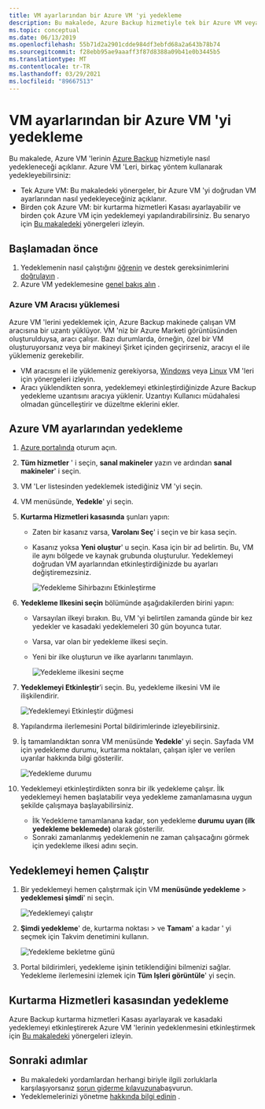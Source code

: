 ```yaml
---
title: VM ayarlarından bir Azure VM 'yi yedekleme
description: Bu makalede, Azure Backup hizmetiyle tek bir Azure VM veya birden fazla Azure VM 'yi nasıl yedekleyeceğinizi öğrenin.
ms.topic: conceptual
ms.date: 06/13/2019
ms.openlocfilehash: 55b71d2a2901cdde984df3ebfd68a2a643b78b74
ms.sourcegitcommit: f28ebb95ae9aaaff3f87d8388a09b41e0b3445b5
ms.translationtype: MT
ms.contentlocale: tr-TR
ms.lasthandoff: 03/29/2021
ms.locfileid: "89667513"
---
```

# <a name="back-up-an-azure-vm-from-the-vm-settings"></a>VM ayarlarından bir Azure VM 'yi yedekleme

Bu makalede, Azure VM 'lerinin [Azure Backup](backup-overview.md) hizmetiyle nasıl yedekleneceği açıklanır. Azure VM 'Leri, birkaç yöntem kullanarak yedekleyebilirsiniz:

- Tek Azure VM: Bu makaledeki yönergeler, bir Azure VM 'yi doğrudan VM ayarlarından nasıl yedekleyeceğiniz açıklanır.
- Birden çok Azure VM: bir kurtarma hizmetleri Kasası ayarlayabilir ve birden çok Azure VM için yedeklemeyi yapılandırabilirsiniz. Bu senaryo için [Bu makaledeki](backup-azure-arm-vms-prepare.md) yönergeleri izleyin.

## <a name="before-you-start"></a>Başlamadan önce

1. Yedeklemenin nasıl çalıştığını [öğrenin](backup-architecture.md#how-does-azure-backup-work) ve destek gereksinimlerini [doğrulayın](backup-support-matrix.md#azure-vm-backup-support) .
2. Azure VM yedeklemesine [genel bakış alın](backup-azure-vms-introduction.md) .

### <a name="azure-vm-agent-installation"></a>Azure VM Aracısı yüklemesi

Azure VM 'lerini yedeklemek için, Azure Backup makinede çalışan VM aracısına bir uzantı yüklüyor. VM 'niz bir Azure Marketi görüntüsünden oluşturulduysa, aracı çalışır. Bazı durumlarda, örneğin, özel bir VM oluşturuyorsanız veya bir makineyi Şirket içinden geçirirseniz, aracıyı el ile yüklemeniz gerekebilir.

- VM aracısını el ile yüklemeniz gerekiyorsa, [Windows](../virtual-machines/extensions/agent-windows.md) veya [Linux](../virtual-machines/extensions/agent-linux.md) VM 'leri için yönergeleri izleyin.
- Aracı yüklendikten sonra, yedeklemeyi etkinleştirdiğinizde Azure Backup yedekleme uzantısını aracıya yüklenir. Uzantıyı Kullanıcı müdahalesi olmadan güncelleştirir ve düzeltme eklerini ekler.

## <a name="back-up-from-azure-vm-settings"></a>Azure VM ayarlarından yedekleme

1. [Azure portalında](https://portal.azure.com/) oturum açın.
2. **Tüm hizmetler** ' i seçin, **sanal makineler** yazın ve ardından **sanal makineler**' i seçin.
3. VM 'Ler listesinden yedeklemek istediğiniz VM 'yi seçin.
4. VM menüsünde, **Yedekle**' yi seçin.
5. **Kurtarma Hizmetleri kasasında** şunları yapın:
   - Zaten bir kasanız varsa, **Varolanı Seç**' i seçin ve bir kasa seçin.
   - Kasanız yoksa **Yeni oluştur**' u seçin. Kasa için bir ad belirtin. Bu, VM ile aynı bölgede ve kaynak grubunda oluşturulur. Yedeklemeyi doğrudan VM ayarlarından etkinleştirdiğinizde bu ayarları değiştiremezsiniz.

        ![Yedekleme Sihirbazını Etkinleştirme](./media/backup-azure-vms-first-look-arm/vm-menu-enable-backup-small.png)

6. **Yedekleme Ilkesini seçin** bölümünde aşağıdakilerden birini yapın:

   - Varsayılan ilkeyi bırakın. Bu, VM 'yi belirtilen zamanda günde bir kez yedekler ve kasadaki yedeklemeleri 30 gün boyunca tutar.
   - Varsa, var olan bir yedekleme ilkesi seçin.
   - Yeni bir ilke oluşturun ve ilke ayarlarını tanımlayın.  

       ![Yedekleme ilkesini seçme](./media/backup-azure-vms-first-look-arm/set-backup-policy.png)

7. **Yedeklemeyi Etkinleştir**’i seçin. Bu, yedekleme ilkesini VM ile ilişkilendirir.

    ![Yedeklemeyi Etkinleştir düğmesi](./media/backup-azure-vms-first-look-arm/vm-management-menu-enable-backup-button.png)

8. Yapılandırma ilerlemesini Portal bildirimlerinde izleyebilirsiniz.
9. İş tamamlandıktan sonra VM menüsünde **Yedekle**' yi seçin. Sayfada VM için yedekleme durumu, kurtarma noktaları, çalışan işler ve verilen uyarılar hakkında bilgi gösterilir.

   ![Yedekleme durumu](./media/backup-azure-vms-first-look-arm/backup-item-view-update.png)

10. Yedeklemeyi etkinleştirdikten sonra bir ilk yedekleme çalışır. İlk yedeklemeyi hemen başlatabilir veya yedekleme zamanlamasına uygun şekilde çalışmaya başlayabilirsiniz.
    - İlk Yedekleme tamamlanana kadar, son yedekleme **durumu** **uyarı (ilk yedekleme beklemede)** olarak gösterilir.
    - Sonraki zamanlanmış yedeklemenin ne zaman çalışacağını görmek için yedekleme ilkesi adını seçin.

## <a name="run-a-backup-immediately"></a>Yedeklemeyi hemen Çalıştır

1. Bir yedeklemeyi hemen çalıştırmak için VM **menüsünde yedekleme**  >  **yedeklemesi şimdi**' ni seçin.

    ![Yedeklemeyi çalıştır](./media/backup-azure-vms-first-look-arm/backup-now-update.png)

2. **Şimdi yedekleme**' de, kurtarma noktası > ve **Tamam**' a kadar ' yi seçmek için Takvim denetimini kullanın.

    ![Yedekleme bekletme günü](./media/backup-azure-vms-first-look-arm/backup-now-blade-calendar.png)

3. Portal bildirimleri, yedekleme işinin tetiklendiğini bilmenizi sağlar. Yedekleme ilerlemesini izlemek için **Tüm Işleri görüntüle**' yi seçin.

## <a name="back-up-from-the-recovery-services-vault"></a>Kurtarma Hizmetleri kasasından yedekleme

Azure Backup kurtarma hizmetleri Kasası ayarlayarak ve kasadaki yedeklemeyi etkinleştirerek Azure VM 'lerinin yedeklenmesini etkinleştirmek için [Bu makaledeki](backup-azure-arm-vms-prepare.md) yönergeleri izleyin.

## <a name="next-steps"></a>Sonraki adımlar

- Bu makaledeki yordamlardan herhangi biriyle ilgili zorluklarla karşılaşıyorsanız [sorun giderme kılavuzuna](backup-azure-vms-troubleshoot.md)başvurun.
- Yedeklemelerinizi yönetme [hakkında bilgi edinin](backup-azure-manage-vms.md) .
